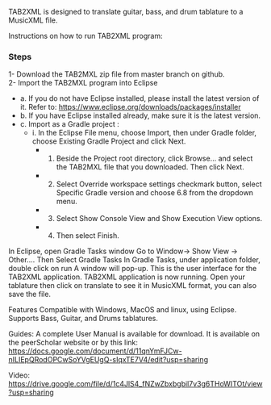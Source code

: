 TAB2XML is designed to translate guitar, bass, and drum tablature to a MusicXML file. 

Instructions on how to run TAB2XML program:

### Steps 
1- Download the TAB2MXL zip file from master branch on github. <br />
2- Import the TAB2MXL program into Eclipse <br />
- a. If you do not have Eclipse installed, please install the latest version of it.
        Refer to: https://www.eclipse.org/downloads/packages/installer
- b. If you have Eclipse installed already, make sure it is the latest version.
- c. Import as a Gradle project :
  - i. In the Eclipse File menu, choose Import, then under Gradle folder, choose Existing Gradle Project and click Next.
    - 1. Beside the Project root directory, click Browse… and select the TAB2MXL file that you downloaded. Then click Next.
     - 2. Select Override workspace settings checkmark button, select Specific Gradle version  and choose 6.8 from the dropdown menu.
      -  3. Select Show Console View and Show Execution View options.
      -  4. Then select Finish.



In Eclipse, open Gradle Tasks window
Go to Window→ Show View → Other.... Then Select Gradle Tasks
In Gradle Tasks, under application folder, double click on run
A window will pop-up. This is the user interface for the TAB2XML application.
TAB2XML application is now running.
Open your tablature then click on translate to see it in MusicXML format, you can also save the file.

Features
Compatible with Windows, MacOS and linux, using Eclipse. 
Supports Bass, Guitar, and Drums tablatures. 

Guides:
A complete User Manual is available for download. It is available on the peerScholar website or by this link: https://docs.google.com/document/d/11qnYmFJCw-nILIEpQRodOPCwSoYVgEUgQ-sIqxTE7V4/edit?usp=sharing

Video: https://drive.google.com/file/d/1c4JlS4_fNZwZbxbgbil7v3g6THoWITOt/view?usp=sharing
